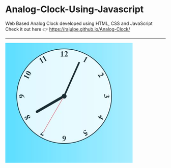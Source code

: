 # Analog-Clock-Using-Javascript
Web Based Analog Clock developed using HTML, CSS and JavaScript <br>
Check it out here 👉 https://rajulpe.github.io/Analog-Clock/
<hr>

<img src="/clock.JPG" >
